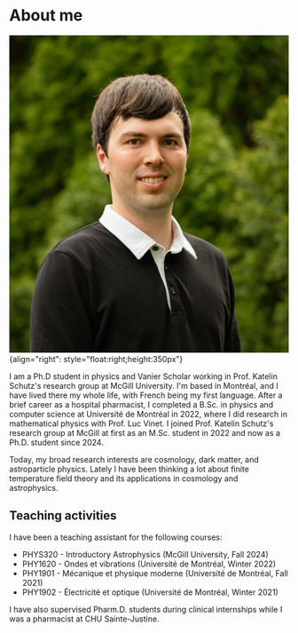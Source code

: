 # About me

![Hugo Schérer](NSERC_Scherer_Hugo.jpg){align="right": style="float:right;height:350px"}

I am a Ph.D student in physics and Vanier Scholar working in Prof. Katelin Schutz's research group at McGill University. I'm based in Montréal, and I have lived there my whole life, with French being my first language. After a brief career as a hospital pharmacist, I completed a B.Sc. in physics and computer science at Université de Montréal in 2022, where I did research in mathematical physics with Prof. Luc Vinet. I joined Prof. Katelin Schutz's research group at McGill at first as an M.Sc. student in 2022 and now as a Ph.D. student since 2024.

Today, my broad research interests are cosmology, dark matter, and astroparticle physics. Lately I have been thinking a lot about finite temperature field theory and its applications in cosmology and astrophysics.

## Teaching activities

I have been a teaching assistant for the following courses:

- PHYS320 - Introductory Astrophysics (McGill University, Fall 2024)
- PHY1620 - Ondes et vibrations (Université de Montréal, Winter 2022)
- PHY1901 - Mécanique et physique moderne (Université de Montréal, Fall 2021)
- PHY1902 - Électricité et optique (Université de Montréal, Winter 2021)

I have also supervised Pharm.D. students during clinical internships while I was a pharmacist at CHU Sainte-Justine.